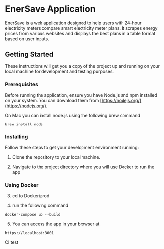 # EnerSave Application

EnerSave is a web application designed to help users with 24-hour electricity meters compare smart electricity meter plans. It scrapes energy prices from various websites and displays the best plans in a table format based on user inputs.

## Getting Started

These instructions will get you a copy of the project up and running on your local machine for development and testing purposes.

### Prerequisites

Before running the application, ensure you have Node.js and npm installed on your system. You can download them from [https://nodejs.org/](https://nodejs.org/).

On Mac you can install node.js using the following brew command

```brew install node```

### Installing

Follow these steps to get your development environment running:

1. Clone the repository to your local machine.

2. Navigate to the project directory where you will use Docker to run the app


### Using Docker
3. cd to Docker/prod

4. run the following command


``` docker-compose up --build ```


5. You can access the app in your browser at


``` https://localhost:3001 ```

CI test
